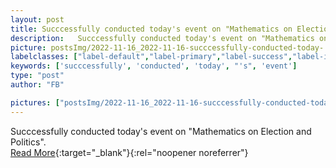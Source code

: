 ```yaml
---
layout: post
title: Succcessfully conducted today's event on "Mathematics on Election and Politics".
description:   Succcessfully conducted today's event on "Mathematics on Election and Politics".  
picture: postsImg/2022-11-16_2022-11-16-succcessfully-conducted-today-'s-even_0.png
labelclasses: ["label-default","label-primary","label-success","label-info","label-warning","label-danger"]
keywords: ['succcessfully', 'conducted', 'today', "'s", 'event']
type: "post"
author: "FB"

pictures: ["postsImg/2022-11-16_2022-11-16-succcessfully-conducted-today-'s-even_0.png", "postsImg/2022-11-16_2022-11-16-succcessfully-conducted-today-'s-even_1.png", "postsImg/2022-11-16_2022-11-16-succcessfully-conducted-today-'s-even_2.png", "postsImg/2022-11-16_2022-11-16-succcessfully-conducted-today-'s-even_3.png", "postsImg/2022-11-16_2022-11-16-succcessfully-conducted-today-'s-even_4.png"]
---
```

  Succcessfully conducted today's event on "Mathematics on Election and Politics".  <br>[Read More](#){:target="_blank"}{:rel="noopener noreferrer"}